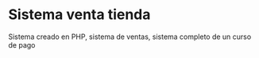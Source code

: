# Sistema venta tienda
Sistema creado en PHP, sistema de ventas, sistema completo de un curso de pago
